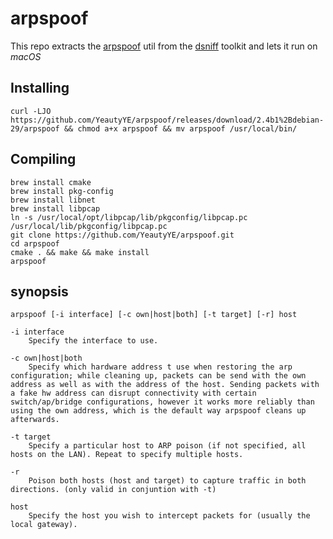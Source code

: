 # arpspoof
This repo extracts the [arpspoof](https://manpages.debian.org/stretch/dsniff/arpspoof.8.en.html) util from the [dsniff](https://tracker.debian.org/pkg/dsniff) toolkit and lets it run on *macOS*

## Installing

```shell
curl -LJO https://github.com/YeautyYE/arpspoof/releases/download/2.4b1%2Bdebian-29/arpspoof && chmod a+x arpspoof && mv arpspoof /usr/local/bin/
```

## Compiling

```shell
brew install cmake
brew install pkg-config
brew install libnet
brew install libpcap
ln -s /usr/local/opt/libpcap/lib/pkgconfig/libpcap.pc /usr/local/lib/pkgconfig/libpcap.pc
git clone https://github.com/YeautyYE/arpspoof.git
cd arpspoof
cmake . && make && make install
arpspoof
```

## synopsis

`arpspoof [-i interface] [-c own|host|both] [-t target] [-r] host`

```
-i interface
	Specify the interface to use.
	
-c own|host|both
	Specify which hardware address t use when restoring the arp configuration; while cleaning up, packets can be send with the own address as well as with the address of the host. Sending packets with a fake hw address can disrupt connectivity with certain switch/ap/bridge configurations, however it works more reliably than using the own address, which is the default way arpspoof cleans up afterwards.
	
-t target
	Specify a particular host to ARP poison (if not specified, all hosts on the LAN). Repeat to specify multiple hosts.
	
-r
	Poison both hosts (host and target) to capture traffic in both directions. (only valid in conjuntion with -t)
	
host
	Specify the host you wish to intercept packets for (usually the local gateway).
```




